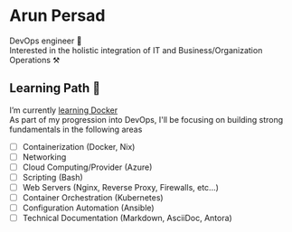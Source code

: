 # Arun Persad

DevOps engineer 🔧  
Interested in the holistic integration of IT and Business/Organization Operations ⚒️ 

## Learning Path 🌱
I’m currently [learning Docker](https://github.com/alpersad/boredsolution)  
As part of my progression into DevOps, I'll be focusing on building strong fundamentals in the following areas
- [ ] Containerization (Docker, Nix)
- [ ] Networking
- [ ] Cloud Computing/Provider (Azure)
- [ ] Scripting (Bash)
- [ ] Web Servers (Nginx, Reverse Proxy, Firewalls, etc...)
- [ ] Container Orchestration (Kubernetes)
- [ ] Configuration Automation (Ansible)
- [ ] Technical Documentation (Markdown, AsciiDoc, Antora)
